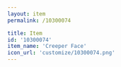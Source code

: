 ```yaml
---
layout: item
permalink: /10300074

title: Item
id: '10300074'
item_name: 'Creeper Face'
icon_url: 'customize/10300074.png'
---
```

